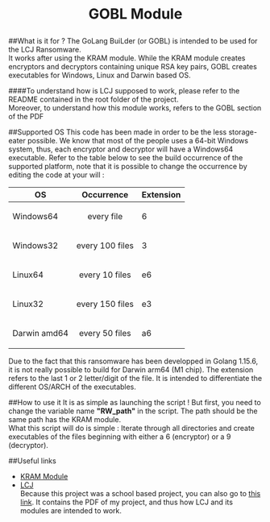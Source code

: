 <h1><p style="text-align: center;">GOBL Module</p></h1>

##What is it for ?
The GoLang BuiLder (or GOBL) is intended to be used for the LCJ Ransomware.</br>
It works after using the KRAM module. While the KRAM module creates encryptors and decryptors 
containing unique RSA key pairs, GOBL creates executables for Windows, Linux and Darwin based OS.</br>

####To understand how is LCJ supposed to work, please refer to the README contained in the root folder of the project.</br> Moreover, to understand how this module works, refers to the GOBL section of the PDF

##Supported OS
This code has been made in order to be the less storage-eater possible. We know that most of the people
uses a 64-bit Windows system, thus, each encryptor and decryptor will have a Windows64 executable. Refer
to the table below to see the build occurrence of the supported platform, note that it is possible to change
the occurrence by editing the code at your will :

|      OS     |                     Occurrence                   |Extension|
|-------------|--------------------------------------------------|---------|
|Windows64    |<p style="text-align: center;">every file</p>     |    6    |
|Windows32    |<p style="text-align: center;">every 100 files</p>|    3    |
|Linux64      |<p style="text-align: center;">every 10 files</p> |    e6   |
|Linux32      |<p style="text-align: center;">every 150 files</p>|    e3   |
|Darwin amd64 |<p style="text-align: center;">every 50 files</p> |    a6   |

Due to the fact that this ransomware has been developped in Golang 1.15.6, it is not really possible to 
build for Darwin arm64 (M1 chip).
The extension refers to the last 1 or 2 letter/digit of the file. It is intended to differentiate the different OS/ARCH of the executables.

##How to use it
It is as simple as launching the script ! But first, you need to change the variable name **"RW_path"** in the script.
The path should be the same path has the KRAM module. </br>
What this script will do is simple : Iterate through all directories and create executables of the files beginning with
either a 6 (encryptor) or a 9 (decryptor).


##Useful links

* <a href="https://github.com/lisandro-git/Lets_Cry_of_Joy/tree/main/modules/KRAM">KRAM Module</a>
* <a href="https://github.com/lisandro-git/Lets_Cry_of_Joy">LCJ</a></br>
Because this project was a school based project, you can also go to <a href="https://github.com/lisandro-git/Lets_Cry_of_Joy/blob/main/PDFs/Annual_Project.pdf">this link</a>.
It contains the PDF of my project, and thus how LCJ and its modules are intended to work.
  